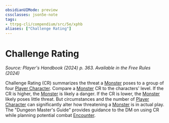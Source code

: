 ```yaml
---
obsidianUIMode: preview
cssclasses: json5e-note
tags:
- ttrpg-cli/compendium/src/5e/xphb
aliases: ["Challenge Rating"]
---
```

# Challenge Rating
*Source: Player's Handbook (2024) p. 363. Available in the Free Rules (2024)* 

Challenge Rating (CR) summarizes the threat a [Monster](Mechanics/rules/variant-rules/monster-xphb.md) poses to a group of four [Player Character](Mechanics/rules/variant-rules/player-character-xphb.md). Compare a [Monster](Mechanics/rules/variant-rules/monster-xphb.md) CR to the characters' level. If the CR is higher, the [Monster](Mechanics/rules/variant-rules/monster-xphb.md) is likely a danger. If the CR is lower, the [Monster](Mechanics/rules/variant-rules/monster-xphb.md) likely poses little threat. But circumstances and the number of [Player Character](Mechanics/rules/variant-rules/player-character-xphb.md) can significantly alter how threatening a [Monster](Mechanics/rules/variant-rules/monster-xphb.md) is in actual play. The "Dungeon Master's Guide" provides guidance to the DM on using CR while planning potential combat [Encounter](Mechanics/rules/variant-rules/encounter-xphb.md).